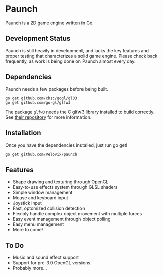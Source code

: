 Paunch
======

Paunch is a 2D game engine written in Go.

Development Status
------------------
Paunch is still heavily in development, and lacks the key features and proper
testing that characterizes a solid game engine. Please check back frequently,
as work is being done on Paunch almost every day.

Dependencies
------------
Paunch needs a few packages before being built.

	go get github.com/chsc/gogl/gl33
	go get github.com/go-gl/glfw3

The package `glfw3` needs the C glfw3 library installed to build correctly. See
[their repository](http://github.com/go-gl/glfw3) for more information.

Installation
------------
Once you have the dependencies installed, just run go get!

	go get github.com/Velovix/paunch

Features
--------
- Shape drawing and texturing through OpenGL
- Easy-to-use effects system through GLSL shaders
- Simple window management
- Mouse and keyboard input
- Joystick input
- Fast, optomized collision detection
- Flexibly handle complex object movement with multiple forces
- Easy event management through object polling
- Easy menu management
- More to come!

To Do
-----
- Music and sound effect support
- Support for pre-3.0 OpenGL versions
- Probably more...
